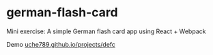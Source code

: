 # german-flash-card
Mini exercise: A simple German flash card app using React + Webpack

Demo [uche789.github.io/projects/defc](https://uche789.github.io/projects/defc)